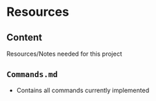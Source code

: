# Resources

## Content
Resources/Notes needed for this project

## `Commands.md`
- Contains all commands currently implemented